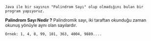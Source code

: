     Java ile bir sayının "Palindrom Sayı" olup olmadığını bulan bir program yapıyoruz.

**Palindrom Sayı Nedir ?**
    Palindromik sayı, iki taraftan okunduğu zaman okunuş yönüyle aynı olan sayılardır.

    Örnek: 1, 4, 8, 99, 101, 363, 4004, 9889....